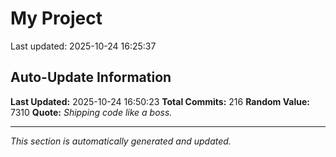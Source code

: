 # My Project


Last updated: 2025-10-24 16:25:37































































































































































































































































































































































































































































































































































































































## Auto-Update Information

**Last Updated:** 2025-10-24 16:50:23
**Total Commits:** 216
**Random Value:** 7310
**Quote:** _Shipping code like a boss._

---
_This section is automatically generated and updated._